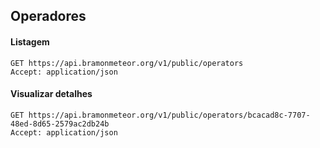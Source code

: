 ## Operadores

#### Listagem

```http request
GET https://api.bramonmeteor.org/v1/public/operators
Accept: application/json
```

#### Visualizar detalhes

```http request
GET https://api.bramonmeteor.org/v1/public/operators/bcacad8c-7707-48ed-8d65-2579ac2db24b
Accept: application/json
```

